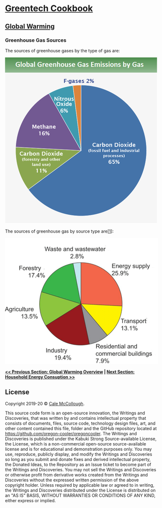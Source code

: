 # [Greentech Cookbook](../)

## [Global Warming](./)

### Greenhouse Gas Sources

The sources of greenhouse gases by the type of gas are:

![Sources of greenhouse gas by gas type](./greenhouse_gas_sources_by_gas_type.png)

The sources of greenhouse gas by source type are[[1]]:

![](./greenhouse_gas_sources_by_sector.png)

**[<< Previous Section: Global Warming Overview](./) | [Next Section: Household Energy Consuption >>](./household_greenhouse_gas_sources)**

## License

Copyright 2019-20 © [Cale McCollough](https://cookingwithcale.org).

This source code form is an open-source innovation, the Writings and Discoveries, that was written by and contains intellectual property that consists of documents, files, source code, technology design files, art, and other content contained this file, folder and the GitHub repository located at <https://github.com/oregon-cooler/oregoncooler>. The Writings and Discoveries is published under the Kabuki Strong Source-available License, the License, which is a non-commercial open-source source-available license and is for educational and demonstration purposes only. You may use, reproduce, publicly display, and modify the Writings and Discoveries so long as you submit and donate fixes and derived intellectual property, the Donated Ideas, to the Repository as an Issue ticket to become part of the Writings and Discoveries. You may not sell the Writings and Discoveries or otherwise profit from derivative works created from the Writings and Discoveries without the expressed written permission of the above copyright holder. Unless required by applicable law or agreed to in writing, the Writings and Discoveries distributed under the License is distributed on an "AS IS" BASIS, WITHOUT WARRANTIES OR CONDITIONS OF ANY KIND, either express or implied.

[1]: https://digital.library.unt.edu/ark:/67531/metadc13717/m2/1/high_res_d/Met_Office_forests_and_emissions.pdf
